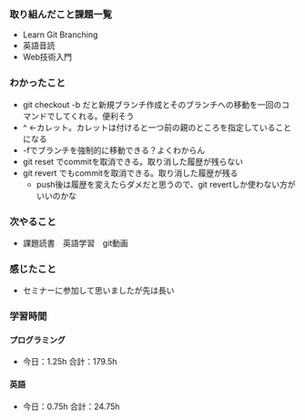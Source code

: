 ### 取り組んだこと課題一覧
- Learn Git Branching
- 英語音読
- Web技術入門
### わかったこと
- git checkout -b だと新規ブランチ作成とそのブランチへの移動を一回のコマンドでしてくれる。便利そう
- ^ ←カレット。カレットは付けると一つ前の親のところを指定していることになる
- -fでブランチを強制的に移動できる？よくわからん
- git reset でcommitを取消できる。取り消した履歴が残らない
- git revert でもcommitを取消できる。取り消した履歴が残る
    - push後は履歴を変えたらダメだと思うので、git revertしか使わない方がいいのかな
### 次やること
- 課題読書　英語学習　git動画
### 感じたこと
- セミナーに参加して思いましたが先は長い
### 学習時間
#### プログラミング
- 今日：1.25h 合計：179.5h
#### 英語
- 今日：0.75h 合計：24.75h